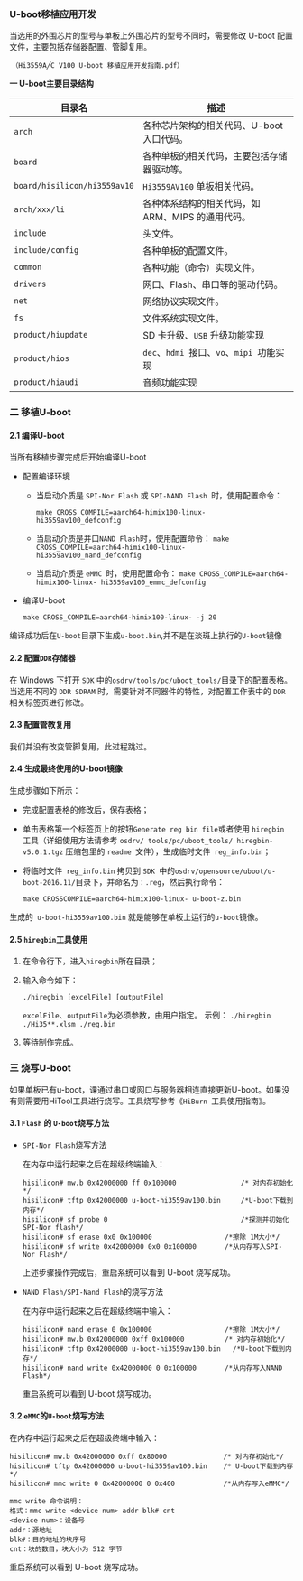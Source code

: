 ### 														U-boot移植应用开发

当选用的外围芯片的型号与单板上外围芯片的型号不同时，需要修改 U-boot 配置文件，主要包括存储器配置、管脚复用。

​	`（Hi3559A╱C V100 U-boot 移植应用开发指南.pdf）`

**一 U-boot主要目录结构**

| 目录名                       | 描述                                              |
| ---------------------------- | ------------------------------------------------- |
| `arch`                       | 各种芯片架构的相关代码、U-boot 入口代码。         |
| `board`                      | 各种单板的相关代码，主要包括存储器驱动等。        |
| `board/hisilicon/hi3559av10` | `Hi3559AV100` 单板相关代码。                      |
| `arch/xxx/li`                | 各种体系结构的相关代码，如 ARM、MIPS 的通用代码。 |
| `include`                    | 头文件。                                          |
| `include/config`             | 各种单板的配置文件。                              |
| `common`                     | 各种功能（命令）实现文件。                        |
| `drivers`                    | 网口、Flash、串口等的驱动代码。                   |
| `net`                        | 网络协议实现文件。                                |
| `fs`                         | 文件系统实现文件。                                |
| `product/hiupdate`           | SD 卡升级、`USB` 升级功能实现                     |
| `product/hios`               | `dec`、`hdmi `接口、`vo`、`mipi `功能实现         |
| `product/hiaudi`             | 音频功能实现                                      |



### 二 移植U-boot

#### 2.1 编译U-boot

当所有移植步骤完成后开始编译U-boot

- 配置编译环境

  - 当启动介质是 `SPI-Nor Flash` 或 `SPI-NAND Flash `时，使用配置命令：

    `make CROSS_COMPILE=aarch64-himix100-linux- hi3559av100_defconfig `

  - 当启动介质是并口` NAND Flash `时，使用配置命令：
    `make CROSS_COMPILE=aarch64-himix100-linux- hi3559av100_nand_defconfig `

  - 当启动介质是 `eMMC `时，使用配置命令：
    `make CROSS_COMPILE=aarch64-himix100-linux- hi3559av100_emmc_defconfig `

- 编译U-boot

  `make CROSS_COMPILE=aarch64-himix100-linux- -j 20 `

编译成功后在`U-boot`目录下生成`u-boot.bin`,并不是在淡斑上执行的`U-boot`镜像

#### 2.2 配置`DDR`存储器

在 Windows 下打开 `SDK` 中的`osdrv/tools/pc/uboot_tools/`目录下的配置表格。当选用不同的 `DDR SDRAM` 时，需要针对不同器件的特性，对配置工作表中的 `DDR` 相关标签页进行修改。

#### 2.3 配置管教复用

我们并没有改变管脚复用，此过程跳过。

#### 2.4 生成最终使用的U-boot镜像

生成步骤如下所示：

-  完成配置表格的修改后，保存表格；

- 单击表格第一个标签页上的按钮`Generate reg bin file`或者使用 `hiregbin `工具（详细使用方法请参考 `osdrv/ tools/pc/uboot_tools/ hiregbin-v5.0.1.tgz` 压缩包里的 `readme `文件），生成临时文件` reg_info.bin`；

- 将临时文件` reg_info.bin` 拷贝到 `SDK `中的`osdrv/opensource/uboot/u-boot-2016.11/`目录下，并命名为`：.reg`，然后执行命令：

  `make CROSSCOMPILE=aarch64-himix100-linux- u-boot-z.bin `

生成的` u-boot-hi3559av100.bin` 就是能够在单板上运行的` u-boot `镜像。

#### 2.5 `hiregbin`工具使用

1. 在命令行下，进入`hiregbin`所在目录；

2. 输入命令如下：

   `./hiregbin [excelFile] [outputFile]`

   `excelFile`、`outputFile`为必须参数，由用户指定。
   示例：
   `./hiregbin ./Hi35**.xlsm ./reg.bin`

3. 等待制作完成。

### 三 烧写U-boot

如果单板已有u-boot，课通过串口或网口与服务器相连直接更新U-boot。如果没有则需要用HiTool工具进行烧写。工具烧写参考《`HiBurn `工具使用指南》。

#### 3.1 `Flash` 的 `U-boot`烧写方法

- `SPI-Nor Flash`烧写方法

  在内存中运行起来之后在超级终端输入：

  ```shell
  hisilicon# mw.b 0x42000000 ff 0x100000 				/* 对内存初始化*/ 
  hisilicon# tftp 0x42000000 u-boot-hi3559av100.bin 	/*U-boot下载到内存*/ 
  hisilicon# sf probe 0 								/*探测并初始化SPI-Nor flash*/ 
  hisilicon# sf erase 0x0 0x100000					/*擦除 1M大小*/ 
  hisilicon# sf write 0x42000000 0x0 0x100000 		/*从内存写入SPI-Nor Flash*/ 
  ```

  上述步骤操作完成后，重启系统可以看到 U-boot 烧写成功。

- `NAND Flash/SPI-Nand Flash`的烧写方法

  在内存中运行起来之后在超级终端中输入：

  ```shell
  hisilicon# nand erase 0 0x100000 					/*擦除 1M大小*/ 
  hisilicon# mw.b 0x42000000 0xff 0x100000 			/* 对内存初始化*/ 
  hisilicon# tftp 0x42000000 u-boot-hi3559av100.bin   /*U-boot下载到内存*/ 
  hisilicon# nand write 0x42000000 0 0x100000 		/*从内存写入NAND Flash*/ 
  ```

  重启系统可以看到 U-boot 烧写成功。

#### 3.2 `eMMC`的`U-boot`烧写方法

在内存中运行起来之后在超级终端中输入：

```shell
hisilicon# mw.b 0x42000000 0xff 0x80000				 /* 对内存初始化*/ 
hisilicon# tftp 0x42000000 u-boot-hi3559av100.bin	 /* U-boot下载到内存*/ 
hisilicon# mmc write 0 0x42000000 0 0x400			 /*从内存写入eMMC*/ 

mmc write 命令说明：
格式：mmc write <device num> addr blk# cnt
<device num>：设备号
addr：源地址
blk#：目的地址的块序号
cnt：块的数目，块大小为 512 字节
```

重启系统可以看到 U-boot 烧写成功。